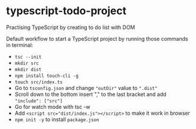 # typescript-todo-project
Practising TypeScript by creating to do list with DOM 

Default workflow to start a TypeScript project by running those commands in terminal:

* `tsc --init`
* `mkdir src`
* `mkdir dist`
* `npm install touch-cli -g`
* `touch src/index.ts`
* Go to `tsconfig.json` and change `"outDir"` value to `".dist"`
* Scroll down to the bottom insert "," to the last bracket and add `"include": ["src"]`
* Go for watch mode with tsc -w
* Add `<script src="dist/index.js"></script>` to make it work in browser
* `npm init -y` to install `package.json`
